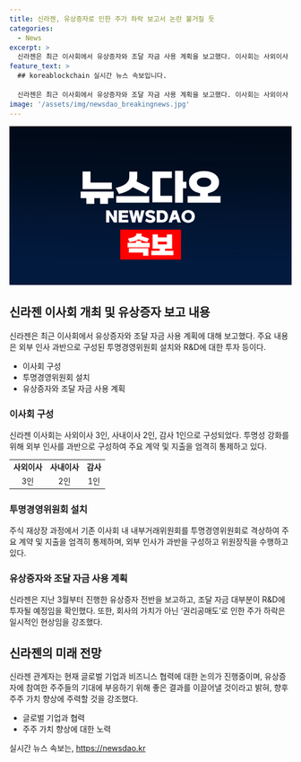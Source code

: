 ```yaml
---
title: 신라젠, 유상증자로 인한 주가 하락 보고서 논란 불거질 듯
categories:
  - News
excerpt: >
  신라젠은 최근 이사회에서 유상증자와 조달 자금 사용 계획을 보고했다. 이사회는 사외이사 3명과 사내이사 2명, 감사 1명으로 구성되었으며, 투명경영을 위해 외부 인사를 과반수 이상으로 포함했다. 기존 이사회 내의 내부거래위원회를 투명경영위원회로 격상하여 엄격한 통제를 강조했으며, 향후 조달 자금은 R&D에 채택될 것이라고 밝혔다. 또한, 주가 하락은 권리공매도의 일시적인 현상이라고 설명하고, 글로벌 기업과의 협력을 강조하며 투자자들의 기대에 부응할 것을 강조했다.
feature_text: >
  ## koreablockchain 실시간 뉴스 속보입니다.

  신라젠은 최근 이사회에서 유상증자와 조달 자금 사용 계획을 보고했다. 이사회는 사외이사 3명과 사내이사 2명, 감사 1명으로 구성되었으며, 투명경영을 위해 외부 인사를 과반수 이상으로 포함했다. 기존 이사회 내의 내부거래위원회를 투명경영위원회로 격상하여 엄격한 통제를 강조했으며, 향후 조달 자금은 R&D에 채택될 것이라고 밝혔다. 또한, 주가 하락은 권리공매도의 일시적인 현상이라고 설명하고, 글로벌 기업과의 협력을 강조하며 투자자들의 기대에 부응할 것을 강조했다.
image: '/assets/img/newsdao_breakingnews.jpg'
---
```


<p><img src="/assets/img/newsdao_breakingnews.jpg" alt="koreablockchain 속보" /></p>

<h2 data-ke-size="size26">신라젠 이사회 개최 및 유상증자 보고 내용</h2>

<p data-ke-size="size16">신라젠은 최근 이사회에서 유상증자와 조달 자금 사용 계획에 대해 보고했다. 주요 내용은 외부 인사 과반으로 구성된 투명경영위원회 설치와 R&D에 대한 투자 등이다.</p>

<ul>
<li>이사회 구성</li>
<li>투명경영위원회 설치</li>
<li>유상증자와 조달 자금 사용 계획</li>
</ul>

<h3>이사회 구성</h3>

<p data-ke-size="size16">신라젠 이사회는 사외이사 3인, 사내이사 2인, 감사 1인으로 구성되었다. 투명성 강화를 위해 외부 인사를 과반으로 구성하여 주요 계약 및 지출을 엄격히 통제하고 있다.</p>

<table>
<tr>
<td style="text-align: center; height: 17px;"><b>사외이사</b></td>
<td style="text-align: center; height: 17px;"><b>사내이사</b></td>
<td style="text-align: center; height: 17px;"><b>감사</b></td>
</tr>
<tr>
<td style="text-align: center; height: 17px;">3인</td>
<td style="text-align: center; height: 17px;">2인</td>
<td style="text-align: center; height: 17px;">1인</td>
</tr>
</table>

<h3>투명경영위원회 설치</h3>

<p data-ke-size="size16">주식 재상장 과정에서 기존 이사회 내 내부거래위원회를 투명경영위원회로 격상하여 주요 계약 및 지출을 엄격히 통제하며, 외부 인사가 과반을 구성하고 위원장직을 수행하고 있다.</p>

<h3>유상증자와 조달 자금 사용 계획</h3>

<p data-ke-size="size16">신라젠은 지난 3월부터 진행한 유상증자 전반을 보고하고, 조달 자금 대부분이 R&D에 투자될 예정임을 확인했다. 또한, 회사의 가치가 아닌 ‘권리공매도’로 인한 주가 하락은 일시적인 현상임을 강조했다.</p>

<h2 data-ke-size="size26">신라젠의 미래 전망</h2>

<p data-ke-size="size16">신라젠 관계자는 현재 글로벌 기업과 비즈니스 협력에 대한 논의가 진행중이며, 유상증자에 참여한 주주들의 기대에 부응하기 위해 좋은 결과를 이끌어낼 것이라고 밝혀, 향후 주주 가치 향상에 주력할 것을 강조했다.</p>

<ul>
<li>글로벌 기업과 협력</li>
<li>주주 가치 향상에 대한 노력</li>
</ul>
실시간 뉴스 속보는, <a href="https://newsdao.kr" rel="dofollow">https://newsdao.kr</a>


